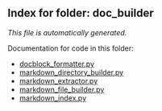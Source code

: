 ## Index for folder: doc_builder
_This file is automatically generated._


Documentation for code in this folder:  
* [docblock_formatter.py](/Users/barriebarnes/dev/markacross/doc_builder/docblock_formatter.md)
* [markdown_directory_builder.py](markdown_directory_builder.md)
* [markdown_extractor.py](/Users/barriebarnes/dev/markacross/doc_builder/markdown_extractor.md)
* [markdown_file_builder.py](/Users/barriebarnes/dev/markacross/doc_builder/markdown_file_builder.md)
* [markdown_index.py](/Users/barriebarnes/dev/markacross/doc_builder/markdown_index.md)


